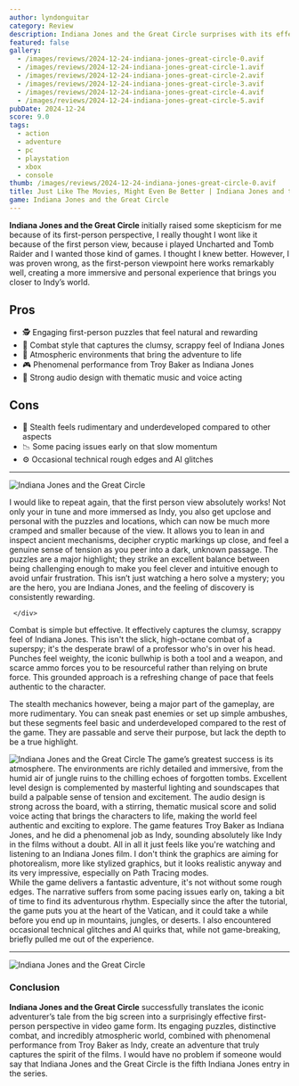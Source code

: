```yaml
---
author: lyndonguitar
category: Review
description: Indiana Jones and the Great Circle surprises with its effective first-person perspective, engaging puzzles, and a combat style that perfectly captures Indy’s character, despite some rudimentary gameplay elements.
featured: false
gallery:
  - /images/reviews/2024-12-24-indiana-jones-great-circle-0.avif
  - /images/reviews/2024-12-24-indiana-jones-great-circle-1.avif
  - /images/reviews/2024-12-24-indiana-jones-great-circle-2.avif
  - /images/reviews/2024-12-24-indiana-jones-great-circle-3.avif
  - /images/reviews/2024-12-24-indiana-jones-great-circle-4.avif
  - /images/reviews/2024-12-24-indiana-jones-great-circle-5.avif
pubDate: 2024-12-24
score: 9.0
tags:
  - action
  - adventure
  - pc
  - playstation
  - xbox
  - console
thumb: /images/reviews/2024-12-24-indiana-jones-great-circle-0.avif
title: Just Like The Movies, Might Even Be Better | Indiana Jones and the Great Circle Review
game: Indiana Jones and the Great Circle
---
```


**Indiana Jones and the Great Circle** initially raised some skepticism for me because of its first-person perspective, I really thought I wont like it because of the first person view, because i played Uncharted and Tomb Raider and I wanted those kind of games. I thought I knew better. However, I was proven wrong, as the first-person viewpoint here works remarkably well, creating a more immersive and personal experience that brings you closer to Indy’s world. 

## Pros
- 🕵️ Engaging first-person puzzles that feel natural and rewarding  
- 🤜 Combat style that captures the clumsy, scrappy feel of Indiana Jones  
- 🐍 Atmospheric environments that bring the adventure to life  
- 🎮 Phenomenal performance from Troy Baker as Indiana Jones
- 🎵 Strong audio design with thematic music and voice acting  

## Cons
- 🐢 Stealth feels rudimentary and underdeveloped compared to other aspects  
- 📉 Some pacing issues early on that slow momentum  
- ⚙️ Occasional technical rough edges and AI glitches  

---

<div class="flex flex-col md:flex-row-reverse items-center gap-6 mb-12 pb-6 border-b border-slate-700">
  <img
    src=/images/reviews/2024-12-24-indiana-jones-great-circle-1.avif
    alt="Indiana Jones and the Great Circle"
    class="w-full md:w-2/5 rounded shadow"
     />

I would like to repeat again, that the first person view absolutely works! Not only your in tune and more immersed as Indy, you also get upclose and personal with the puzzles and locations, which can now be much more cramped and smaller because of the view. It allows you to lean in and inspect ancient mechanisms, decipher cryptic markings up close, and feel a genuine sense of tension as you peer into a dark, unknown passage. The puzzles are a major highlight; they strike an excellent balance between being challenging enough to make you feel clever and intuitive enough to avoid unfair frustration. This isn’t just watching a hero solve a mystery; you are the hero, you are Indiana Jones, and the feeling of discovery is consistently rewarding.

     </div>
Combat is simple but effective. It effectively captures the clumsy, scrappy feel of Indiana Jones. This isn't the slick, high-octane combat of a superspy; it's the desperate brawl of a professor who's in over his head. Punches feel weighty, the iconic bullwhip is both a tool and a weapon, and scarce ammo forces you to be resourceful rather than relying on brute force. This grounded approach is a refreshing change of pace that feels authentic to the character.

The stealth mechanics however, being a major part of the gameplay, are more rudimentary. You can sneak past enemies or set up simple ambushes, but these segments feel basic and underdeveloped compared to the rest of the game. They are passable and serve their purpose, but lack the depth to be a true highlight.

<div class="flex flex-col md:flex-row items-center gap-6 mb-12 pb-6 border-b border-slate-700">
  <img
    src=/images/reviews/2024-12-24-indiana-jones-great-circle-3.avif
    alt="Indiana Jones and the Great Circle"
    class="w-full md:w-2/5 rounded shadow"
     />
The game’s greatest success is its atmosphere. The environments are richly detailed and immersive, from the humid air of jungle ruins to the chilling echoes of forgotten tombs. Excellent level design is complemented by masterful lighting and soundscapes that build a palpable sense of tension and excitement. The audio design is strong across the board, with a stirring, thematic musical score and solid voice acting that brings the characters to life, making the world feel authentic and exciting to explore. The game features Troy Baker as Indiana Jones, and he did a phenomenal job as Indy, sounding absolutely like Indy in the films without a doubt. All in all it just feels like you're watching and listening to an Indiana Jones film. I don't think the graphics are aiming for photorealism, more like stylized graphics, but it looks realistic anyway and its very impressive, especially on Path Tracing modes.
  </div>
While the game delivers a fantastic adventure, it's not without some rough edges. The narrative suffers from some pacing issues early on, taking a bit of time to find its adventurous rhythm. Especially since the after the tutorial, the game puts you at the heart of the Vatican, and it could take a while before you end up in mountains, jungles, or deserts. I also encountered occasional technical glitches and AI quirks that, while not game-breaking, briefly pulled me out of the experience.


---
<div class="flex flex-col md:flex-row-reverse items-center gap-6 mb-12 pb-6 border-b border-slate-700">
  <img
    src=/images/reviews/2024-12-24-indiana-jones-great-circle-4.avif
    alt="Indiana Jones and the Great Circle"
    class="w-full md:w-2/5 rounded shadow"
     />
     <div>

### Conclusion
**Indiana Jones and the Great Circle** successfully translates the iconic adventurer’s tale from the big screen into a surprisingly effective first-person perspective in video game form. Its engaging puzzles, distinctive combat, and incredibly atmospheric world, combined with phenomenal performance from Troy Baker as Indy, create an adventure that truly captures the spirit of the films. I would have no problem if someone would say that Indiana Jones and the Great Circle is the fifth Indiana Jones entry in the series.
  </div>  </div>